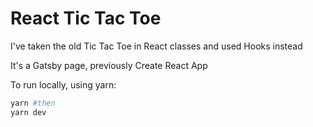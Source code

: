 # React Tic Tac Toe

I've taken the old Tic Tac Toe in React classes and used Hooks instead

It's a Gatsby page, previously Create React App

To run locally, using yarn:

```bash
yarn #then
yarn dev
```
